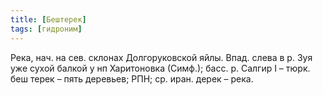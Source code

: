 ```yaml
---
title: [Бештерек]
tags: [гидроним]
---
```


Река, нач. на сев. склонах Долгоруковской яйлы. Впад. слева в р. Зуя уже сухой
балкой у нп Харитоновка (Симф.); басс. р. Салгир I – тюрк. беш терек – пять
деревьев; РПН; ср. иран. дерек – река.
